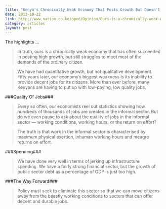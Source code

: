 ```yaml
---
title: "Kenya's Chronically Weak Economy That Posts Growth But Doesn't Work"
date: 2013-10-22
link: http://www.nation.co.ke/oped/Opinion/Ours-is-a-chronically-weak-economy-that-posts-growth/-/440808/2043152/-/yks6h8z/-/index.html
category: articles
layout: post
---
```


The highlights ...

> In truth, ours is a chronically weak economy that has often succeeded in
> posting high growth, but still struggles to meet most of the demands of the
> ordinary citizen.

> We have had quantitative growth, but not qualitative development. Fifty years
> later, our economy’s biggest weakness is its inability to provide decent jobs
> for its citizens. More than ever before, many Kenyans are having to put up
> with low-paying, low quality jobs.

###Quality Of Jobs###

> Every so often, our economists reel out statistics showing how hundreds of
> thousands of jobs are created in the informal sector. But do we even pause to
> ask about the quality of jobs in the informal sector — working conditions,
> working hours, or the return on effort?

> The truth is that work in the informal sector is characterised by maximum
> physical exertion, inhuman working hours and meagre returns on effort.

###Spending###

> We have done very well in terms of jerking up infrastructure spending. We have
> a fairly strong financial sector, but the growth of public sector debt as a
> percentage of GDP is just too high.

###The Way Forward###

> Policy must seek to eliminate this sector so that we can move citizens away
> from the beastly working conditions to sectors that can offer decent and
> durable jobs.
